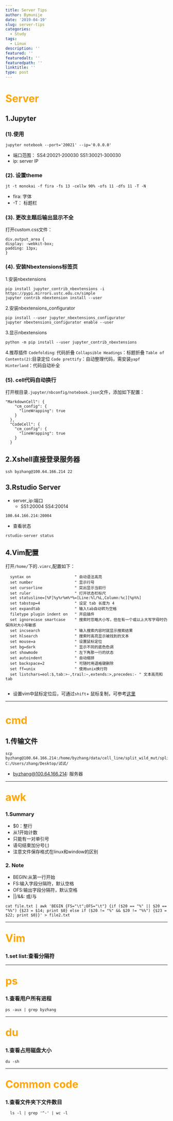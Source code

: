 ```yaml
---
title: Server Tips
author: Bymunije
date: '2019-04-19'
slug: server-tips
categories:
  - Study
tags:
  - Linux
description: ''
featured: ''
featuredalt: ''
featuredpath: ''
linktitle: ''
type: post
---
```

# <font color=orange size=6>Server</font>

## 1.Jupyter
### (1).使用
```
jupyter notebook --port='20021' --ip='0.0.0.0'
```
- 端口范围：
  SS4:20021-200030
  SS1:30021-300030
- ip: server IP

### (2). 设置theme
``` 
jt -t monokai -f fira -fs 13 -cellw 90% -ofs 11 -dfs 11 -T -N 
```
- fira: 字体
- -T： 标题栏

### (3). 更改主题后输出显示不全
打开custom.css文件：
```
div.output_area {
display: -webkit-box;
padding: 13px;
}
```
### (4). 安装Nbextensions标签页
1.安装nbextensions
```
pip install jupyter_contrib_nbextensions -i https://pypi.mirrors.ustc.edu.cn/simple
jupyter contrib nbextension install --user
```
2.安装nbextensions_configurator
```
pip install --user jupyter_nbextensions_configurator 
jupyter nbextensions_configurator enable --user
```
3.显示nbextensions
```
python -m pip install --user jupyter_contrib_nbextensions
```
4.推荐插件
`Codefolding`: 代码折叠
`Collapsible Headings`：标题折叠
`Table of Contents(2)`:目录定位
`Code prettify`：自动整理代码，需安装`yapf` 
`Hinterland`：代码自动补全 

### (5). cell代码自动换行

打开根目录`.jupyter/nbconfig/notebook.json`文件，添加如下配置：
```
"MarkdownCell": {
    "cm_config": {
      "lineWrapping": true
    }
  },
  "CodeCell": {
    "cm_config": {
      "lineWrapping": true
    }
  }
```

## 2.Xshell直接登录服务器

``` 
ssh byzhang@100.64.166.214 22 
```

## 3.Rstudio Server
- server_ip:端口
  - SS1:20004
    SS4:20014
  
```
100.64.166.214:20004
```
- 查看状态

```
rstudio-server status
```
## 4.Vim配置

打开`/home/`下的`.vimrc`,配置如下：

```
  syntax on                   " 自动语法高亮
  set number                  " 显示行号
  set cursorline              " 突出显示当前行
  set ruler                   " 打开状态栏标尺
  set statusline=[%F]%y%r%m%*%=[Line:%l/%L,Column:%c][%p%%]
  set tabstop=4               " 设定 tab 长度为 4
  set expandtab               " 输入tab自动转为空格
  filetype plugin indent on   " 开启插件
  set ignorecase smartcase    " 搜索时忽略大小写，但在有一个或以上大写字母时仍保持对大小写敏感
  set incsearch               " 输入搜索内容时就显示搜索结果
  set hlsearch                " 搜索时高亮显示被找到的文本
  set mouse=a                 " 设置鼠标定位
  set bg=dark                 " 显示不同的底色色调
  set showmode                " 左下角那一行的状态
  set autoindent              " 自动缩排
  set backspace=2             " 可随时用退格键删除
  set ff=unix                 " 使用unix换行符
  set listchars=eol:$,tab:>-,trail:~,extends:>,precedes:- " 文本高亮和tab
  
 ```
 
- 设置vim中鼠标定位后，可通过`shift`+ 鼠标复制，可参考[这里](https://blog.csdn.net/sinkary/article/details/7531747)

***
# <font color=orange size=6>cmd</font>
## 1.传输文件
```
scp byzhang@100.64.166.214:/home/byzhang/data/cell_line/split_wild_mut/split_mut_wild/split_mut_wild_all.txt C:/Users/zhang/Desktop/试试/
```
- byzhang@100.64.166.214: 服务器

***
## <font color=orange size=6>awk</font>
### 1.Summary
- $0：整行
- 从1开始计数
- 只能有一对单引号
- 语句结束加分号(;)
- 注意文件保存格式在linux和window的区别

### 2. Note
- BEGIN:从第一行开始
- FS:输入字段分隔符，默认空格
- OFS:输出字段分隔符，默认空格
- ||/&&: 或/与

```
cat file.txt | awk 'BEGIN {FS="\t";OFS="\t"} {if ($20 == "%" || $20 == "%%") {$23 = $14; print $0} else if ($20 != "%" && $20 != "%%") {$23 = $22; print $0}}' > file2.txt
```
***
## <font color=orange size=6>Vim</font>

### 1.set list:查看分隔符

***
## <font color=orange size=6>ps</font>
### 1.查看用户所有进程
```
ps -aux | grep byzhang
```

***
## <font color=orange size=6>du</font>
### 1.查看占用磁盘大小
```
du -sh
```

***
## <font color=orange size=6>Common code</font>
### 1.查看文件夹下文件数目
```
  ls -l | grep '^-' | wc -l
```
